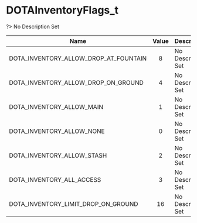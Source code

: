 # DOTAInventoryFlags_t
?> No Description Set

Name|Value|Description|Client
--|:--:|--|:--:
DOTA_INVENTORY_ALLOW_DROP_AT_FOUNTAIN|8|No Description Set|✖
DOTA_INVENTORY_ALLOW_DROP_ON_GROUND|4|No Description Set|✖
DOTA_INVENTORY_ALLOW_MAIN|1|No Description Set|✖
DOTA_INVENTORY_ALLOW_NONE|0|No Description Set|✖
DOTA_INVENTORY_ALLOW_STASH|2|No Description Set|✖
DOTA_INVENTORY_ALL_ACCESS|3|No Description Set|✖
DOTA_INVENTORY_LIMIT_DROP_ON_GROUND|16|No Description Set|✖
